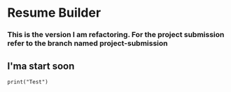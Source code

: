 # Resume Builder 
### This is the version I am refactoring. For the project submission refer to the branch named project-submission
## I'ma start soon
``` 
print("Test")
```